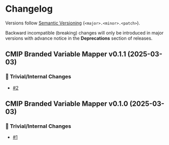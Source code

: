 # Changelog

Versions follow [Semantic Versioning](https://semver.org/) (`<major>.<minor>.<patch>`).

Backward incompatible (breaking) changes will only be introduced in major versions
with advance notice in the **Deprecations** section of releases.

<!--
You should *NOT* be adding new changelog entries to this file,
this file is managed by towncrier.
See `changelog/README.md`.

You *may* edit previous changelogs to fix problems like typo corrections or such.
To add a new changelog entry, please see
`changelog/README.md`
and https://pip.pypa.io/en/latest/development/contributing/#news-entries,
noting that we use the `changelog` directory instead of news,
markdown instead of restructured text and use slightly different categories
from the examples given in that link.
-->

<!-- towncrier release notes start -->

## CMIP Branded Variable Mapper v0.1.1 (2025-03-03)

### 🔧 Trivial/Internal Changes

- [#2](https://github.com/znicholls/CMIP-branded-variables-scratch/pull/2)


## CMIP Branded Variable Mapper v0.1.0 (2025-03-03)

### 🔧 Trivial/Internal Changes

- [#1](https://github.com/znicholls/CMIP-branded-variables-scratch/pull/1)
